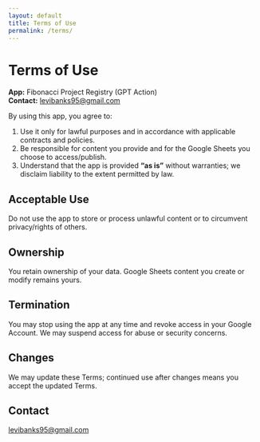 ```yaml
---
layout: default
title: Terms of Use
permalink: /terms/
---
```


# Terms of Use

**App:** Fibonacci Project Registry (GPT Action)  
**Contact:** [levibanks95@gmail.com](mailto:levibanks95@gmail.com)

By using this app, you agree to:
1. Use it only for lawful purposes and in accordance with applicable contracts and policies.  
2. Be responsible for content you provide and for the Google Sheets you choose to access/publish.  
3. Understand that the app is provided **“as is”** without warranties; we disclaim liability to the extent permitted by law.

## Acceptable Use
Do not use the app to store or process unlawful content or to circumvent privacy/rights of others.

## Ownership
You retain ownership of your data. Google Sheets content you create or modify remains yours.

## Termination
You may stop using the app at any time and revoke access in your Google Account. We may suspend access for abuse or security concerns.

## Changes
We may update these Terms; continued use after changes means you accept the updated Terms.

## Contact
[levibanks95@gmail.com](mailto:levibanks95@gmail.com)
